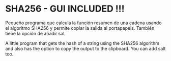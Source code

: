 # SHA256 - GUI INCLUDED !!!

Pequeño programa que calcula la función resumen de una cadena usando el algoritmo SHA256 y permite copiar la salida al portapapels. También tiene la opción de añadir sal.

A little program that gets the hash of a string using the SHA256 algorithm and also has the option to copy the output to the clipboard. You can add salt too.
